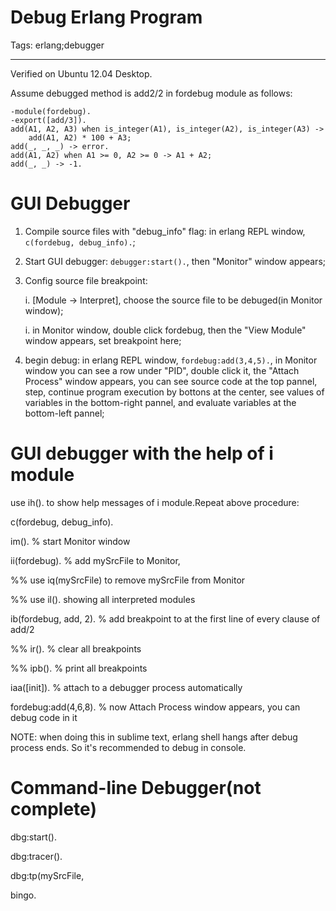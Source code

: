# Debug Erlang Program
Tags: erlang;debugger

------

Verified on Ubuntu 12.04 Desktop.

Assume debugged method is add2/2 in fordebug module as follows:

```
-module(fordebug). 
-export([add/3]). 
add(A1, A2, A3) when is_integer(A1), is_integer(A2), is_integer(A3) -> 
    add(A1, A2) * 100 + A3; 
add(_, _, _) -> error. 
add(A1, A2) when A1 >= 0, A2 >= 0 -> A1 + A2; 
add(_, _) -> -1. 
```

# GUI Debugger

1. Compile source files with "debug_info" flag: in erlang REPL window, `c(fordebug, debug_info).`; 

1. Start GUI debugger: `debugger:start().`, then "Monitor" window appears;

1. Config source file breakpoint: 

    i. [Module -> Interpret], choose the source file to be debuged(in Monitor window);

    i. in Monitor window, double click fordebug, then the "View Module" window appears, set breakpoint here;

1. begin debug: in erlang REPL window, `fordebug:add(3,4,5).`, in Monitor window you can see a row under "PID", double click it, the "Attach Process" window appears, you can see source code at the top pannel, step, continue program execution by bottons at the center, see values of variables in the bottom-right pannel, and evaluate variables at the bottom-left pannel;

# GUI debugger with the help of i module

use ih(). to show help messages of i module.Repeat above procedure:

c(fordebug, debug_info).

im(). % start Monitor window

ii(fordebug). % add mySrcFile to Monitor, 

%% use iq(mySrcFile) to remove mySrcFile from Monitor

%% use il(). showing all interpreted modules

ib(fordebug, add, 2).  % add breakpoint to at the first line of every clause of add/2

%% ir(). % clear all breakpoints

%% ipb().  % print all breakpoints

iaa([init]). % attach to a debugger process automatically

fordebug:add(4,6,8). % now Attach Process window appears, you can debug code in it

NOTE: when doing this in sublime text, erlang shell hangs after debug process ends. So it's recommended to debug in console.

# Command-line Debugger(not complete)

dbg:start().

dbg:tracer().

dbg:tp(mySrcFile, 

bingo.

